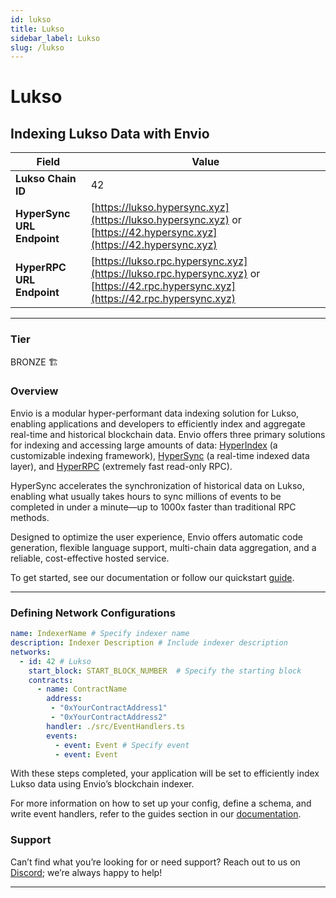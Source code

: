 ```yaml
---
id: lukso
title: Lukso
sidebar_label: Lukso
slug: /lukso
---
```


# Lukso

## Indexing Lukso Data with Envio

| **Field**                     | **Value**                                                                                          |
|-------------------------------|----------------------------------------------------------------------------------------------------|
| **Lukso Chain ID**     | 42                                                                                            |
| **HyperSync URL Endpoint**    | [https://lukso.hypersync.xyz](https://lukso.hypersync.xyz) or [https://42.hypersync.xyz](https://42.hypersync.xyz) |
| **HyperRPC URL Endpoint**     | [https://lukso.rpc.hypersync.xyz](https://lukso.rpc.hypersync.xyz) or [https://42.rpc.hypersync.xyz](https://42.rpc.hypersync.xyz) |

---

### Tier

BRONZE 🏗️

### Overview

Envio is a modular hyper-performant data indexing solution for Lukso, enabling applications and developers to efficiently index and aggregate real-time and historical blockchain data. Envio offers three primary solutions for indexing and accessing large amounts of data: [HyperIndex](/docs/HyperIndex/overview) (a customizable indexing framework), [HyperSync](/docs/HyperSync/overview) (a real-time indexed data layer), and [HyperRPC](/docs/HyperSync/overview-hyperrpc) (extremely fast read-only RPC).

HyperSync accelerates the synchronization of historical data on Lukso, enabling what usually takes hours to sync millions of events to be completed in under a minute—up to 1000x faster than traditional RPC methods.

Designed to optimize the user experience, Envio offers automatic code generation, flexible language support, multi-chain data aggregation, and a reliable, cost-effective hosted service.

To get started, see our documentation or follow our quickstart [guide](/docs/HyperIndex/contract-import).

---

### Defining Network Configurations

```yaml
name: IndexerName # Specify indexer name
description: Indexer Description # Include indexer description
networks:
  - id: 42 # Lukso  
    start_block: START_BLOCK_NUMBER  # Specify the starting block
    contracts:
      - name: ContractName
        address:
         - "0xYourContractAddress1"
         - "0xYourContractAddress2"
        handler: ./src/EventHandlers.ts
        events:
          - event: Event # Specify event
          - event: Event
```

With these steps completed, your application will be set to efficiently index Lukso data using Envio’s blockchain indexer.

For more information on how to set up your config, define a schema, and write event handlers, refer to the guides section in our [documentation](/docs/HyperIndex/configuration-file).

### Support

Can’t find what you’re looking for or need support? Reach out to us on [Discord](https://discord.com/invite/Q9qt8gZ2fX); we’re always happy to help!

---
